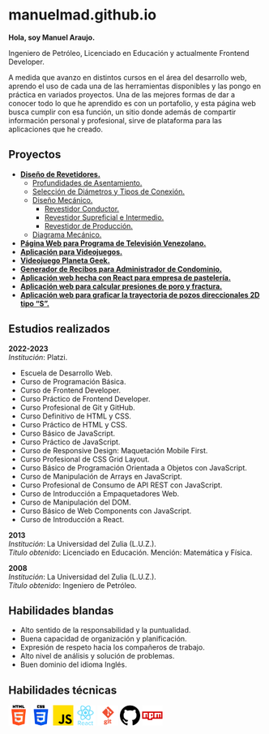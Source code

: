 # manuelmad.github.io

**Hola, soy Manuel Araujo.**

Ingeniero de Petróleo, Licenciado en Educación y actualmente Frontend Developer.

A medida que avanzo en distintos cursos en el área del desarrollo web, aprendo el uso de cada una de las herramientas disponibles y las pongo en práctica en variados proyectos. Una de las mejores formas de dar a conocer todo lo que he aprendido es con un portafolio, y esta página web busca cumplir con esa función, un sitio donde además de compartir información personal y profesional, sirve de plataforma para las aplicaciones que he creado.

## Proyectos
* [**Diseño de Revetidores.**](https://github.com/manuelmad/manuelmad.github.io/tree/main/docs/proyectos/diseno_rev)
	*  [Profundidades de Asentamiento.](https://github.com/manuelmad/manuelmad.github.io/tree/main/docs/proyectos/diseno_rev/1-prof_asent)
	*  [Selección de Diámetros y Tipos de Conexión.](https://github.com/manuelmad/manuelmad.github.io/tree/main/docs/proyectos/diseno_rev/2-diam_conex)
	*  [Diseño Mecánico.](https://github.com/manuelmad/manuelmad.github.io/tree/main/docs/proyectos/diseno_rev/3-diseno_mec)
		*  [Revestidor Conductor.](https://github.com/manuelmad/manuelmad.github.io/tree/main/docs/proyectos/diseno_rev/3-diseno_mec/1-diseno_mec_cond)
		*  [Revestidor Supreficial e Intermedio.](https://github.com/manuelmad/manuelmad.github.io/tree/main/docs/proyectos/diseno_rev/3-diseno_mec/2-diseno_mec_sup_int)
		*  [Revestidor de Producción.](https://github.com/manuelmad/manuelmad.github.io/tree/main/docs/proyectos/diseno_rev/3-diseno_mec/3-diseno_mec_prod)
	*  [Diagrama Mecánico.](https://github.com/manuelmad/manuelmad.github.io/tree/main/docs/proyectos/diseno_rev/4-diag_mec)
* [**Página Web para Programa de Televisión Venezolano.**](https://github.com/manuelmad/planeta-geek)
* [**Aplicación para Videojuegos.**](https://github.com/manuelmad/API-REST)
* [**Videojuego Planeta Geek.**](https://github.com/manuelmad/videogame-topdown)
* [**Generador de Recibos para Administrador de Condominio.**](https://github.com/manuelmad/manuelmad.github.io/tree/main/docs/proyectos/generador_recibos)
* [**Aplicación web hecha con React para empresa de pastelería.**](https://github.com/manuelmad/dolcevita-budget-calculator)
* [**Aplicación web para calcular presiones de poro y fractura.**](https://github.com/manuelmad/pressures)
* [**Aplicación web para graficar la trayectoria de pozos direccionales 2D tipo “S”.**](https://github.com/manuelmad/well-trajectory)



## Estudios realizados
**2022-2023**<br>
*Institución*: Platzi.

* Escuela de Desarrollo Web.
* Curso de Programación Básica.
* Curso de Frontend Developer.
* Curso Práctico de Frontend Developer.
* Curso Profesional de Git y GitHub.
* Curso Definitivo de HTML y CSS.
* Curso Práctico de HTML y CSS.
* Curso Básico de JavaScript.
* Curso Práctico de JavaScript.
* Curso de Responsive Design: Maquetación Mobile First.
* Curso Profesional de CSS Grid Layout.
* Curso Básico de Programación Orientada a Objetos con JavaScript.
* Curso de Manipulación de Arrays en JavaScript.
* Curso Profesional de Consumo de API REST con JavaScript.
* Curso de Introducción a Empaquetadores Web.
* Curso de Manipulación del DOM.
* Curso Básico de Web Components con JavaScript.
* Curso de Introducción a React.

**2013**<br>
*Institución*: La Universidad del Zulia (L.U.Z.).<br>
*Título obtenido*: Licenciado en Educación. Mención: Matemática y Física.

**2008**<br>
*Institución*: La Universidad del Zulia (L.U.Z.).<br>
*Título obtenido*:  Ingeniero de Petróleo.

## Habilidades blandas
* Alto sentido de la responsabilidad y la puntualidad.
* Buena capacidad de organización y planificación.
* Expresión de respeto hacia los compañeros de trabajo.
* Alto nivel de análisis y solución de problemas.
* Buen dominio del idioma Inglés.

## Habilidades técnicas
<img src="./docs/imagenes/html-5.png" width="40"> <img src="./docs/imagenes/css-3.png" width="40"> <img src="./docs/imagenes/js.png" width="40">
<img src="./docs/imagenes/react.png" width="40"> <img src="./docs/imagenes/git.png" width="40"> <img src="./docs/imagenes/github.png" width="40">
<img src="./docs/imagenes/npm.png" width="40">